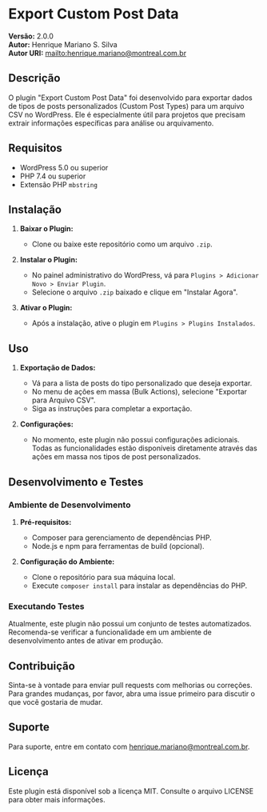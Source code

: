 # Export Custom Post Data

**Versão:** 2.0.0  
**Autor:** Henrique Mariano S. Silva  
**Autor URI:** [mailto:henrique.mariano@montreal.com.br](mailto:henrique.mariano@montreal.com.br)

## Descrição

O plugin "Export Custom Post Data" foi desenvolvido para exportar dados de tipos de posts personalizados (Custom Post Types) para um arquivo CSV no WordPress. Ele é especialmente útil para projetos que precisam extrair informações específicas para análise ou arquivamento.

## Requisitos

- WordPress 5.0 ou superior
- PHP 7.4 ou superior
- Extensão PHP `mbstring`

## Instalação

1. **Baixar o Plugin:**
   - Clone ou baixe este repositório como um arquivo `.zip`.

2. **Instalar o Plugin:**
   - No painel administrativo do WordPress, vá para `Plugins > Adicionar Novo > Enviar Plugin`.
   - Selecione o arquivo `.zip` baixado e clique em "Instalar Agora".

3. **Ativar o Plugin:**
   - Após a instalação, ative o plugin em `Plugins > Plugins Instalados`.

## Uso

1. **Exportação de Dados:**
   - Vá para a lista de posts do tipo personalizado que deseja exportar.
   - No menu de ações em massa (Bulk Actions), selecione "Exportar para Arquivo CSV".
   - Siga as instruções para completar a exportação.

2. **Configurações:**
   - No momento, este plugin não possui configurações adicionais. Todas as funcionalidades estão disponíveis diretamente através das ações em massa nos tipos de post personalizados.

## Desenvolvimento e Testes

### Ambiente de Desenvolvimento

1. **Pré-requisitos:**
   - Composer para gerenciamento de dependências PHP.
   - Node.js e npm para ferramentas de build (opcional).

2. **Configuração do Ambiente:**
   - Clone o repositório para sua máquina local.
   - Execute `composer install` para instalar as dependências do PHP.

### Executando Testes

Atualmente, este plugin não possui um conjunto de testes automatizados. Recomenda-se verificar a funcionalidade em um ambiente de desenvolvimento antes de ativar em produção.

## Contribuição

Sinta-se à vontade para enviar pull requests com melhorias ou correções. Para grandes mudanças, por favor, abra uma issue primeiro para discutir o que você gostaria de mudar.

## Suporte

Para suporte, entre em contato com [henrique.mariano@montreal.com.br](mailto:henrique.mariano@montreal.com.br).

## Licença

Este plugin está disponível sob a licença MIT. Consulte o arquivo LICENSE para obter mais informações.

